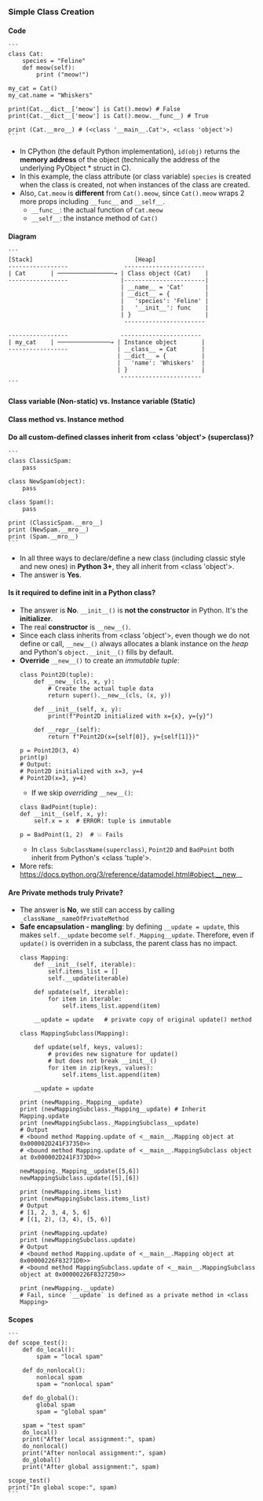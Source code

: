 
### Simple Class Creation

#### Code 
    ```
    class Cat:
        species = "Feline"
        def meow(self):
            print ("meow!")

    my_cat = Cat()
    my_cat.name = "Whiskers"

    print(Cat.__dict__['meow'] is Cat().meow) # False
    print(Cat.__dict__['meow'] is Cat().meow.__func__) # True

    print (Cat.__mro__) # (<class '__main__.Cat'>, <class 'object'>)
    ```
- In CPython (the default Python implementation), `id(obj)` returns the **memory address** of the object (technically the address of the underlying PyObject * struct in C).
- In this example, the class attribute (or class variable) `species` is created when the class is created, not when instances of the class are created.
- Also, `Cat.meow` is **different** from `Cat().meow`, since `Cat().meow` wraps 2 more props including `__func__` and `__self__`.
    - `__func__`: the actual function of `Cat.meow`
    - `__self__`: the instance method of `Cat()`

#### Diagram
    ```
    [Stack]                             [Heap]
    -----------------                -----------------------
    | Cat       | ────────────────→ | Class object (Cat)    |
    -----------------               |-----------------------|
                                    | __name__ = 'Cat'      |
                                    | __dict__ = {          |
                                    |   'species': 'Feline' |
                                    |   '__init__': func    |
                                    | }                     |
                                     -----------------------

    -----------------               -----------------------
    | my_cat    | ───────────────→ | Instance object       |
    -----------------              | __class__ = Cat       |
                                   | __dict__ = {          |
                                   |   'name': 'Whiskers'  |
                                   | }                     |
                                    -----------------------
    ```

#### Class variable (Non-static) vs. Instance variable (Static)

#### Class method vs. Instance method

#### Do all custom-defined classes inherit from <class 'object'> (superclass)?
    ```
    class ClassicSpam:
        pass

    class NewSpam(object):
        pass

    class Spam():
        pass

    print (ClassicSpam.__mro__)
    print (NewSpam.__mro__)
    print (Spam.__mro__)
    ```
- In all three ways to declare/define a new class (including classic style and new ones) in **Python 3+**, they all inherit from <class 'object'>.
- The answer is **Yes**.

#### Is it required to define __init__ in a Python class?
- The answer is **No**. `__init__()` is **not the constructor** in Python. It's the **initializer**.
- The real **constructor** is `__new__()`.
- Since each class inherits from <class 'object'>, even though we do not define or call, `__new__()` always allocates a blank instance on the *heap* and Python's `object.__init__()` fills by default.
- **Override** `__new__()` to create an *immutable tuple*:
    ```
    class Point2D(tuple):
        def __new__(cls, x, y):
            # Create the actual tuple data
            return super().__new__(cls, (x, y))

        def __init__(self, x, y):
            print(f"Point2D initialized with x={x}, y={y}")

        def __repr__(self):
            return f"Point2D(x={self[0]}, y={self[1]})"
    
    p = Point2D(3, 4)
    print(p)
    # Output:
    # Point2D initialized with x=3, y=4
    # Point2D(x=3, y=4)
    ```
    - If we skip *overriding* `__new__()`:
    ```
    class BadPoint(tuple):
    def __init__(self, x, y):
        self.x = x  # ERROR: tuple is immutable
    
    p = BadPoint(1, 2)  # 💥 Fails
    ```
    - In `class SubclassName(superclass)`, `Point2D` and `BadPoint` both inherit from Python's <class 'tuple'>.
- More refs: https://docs.python.org/3/reference/datamodel.html#object.__new__

#### Are Private methods truly **Private**?
- The answer is **No**, we still can access by calling `_className__nameOfPrivateMethod`
- **Safe encapsulation - mangling**: by defining `__update = update`, this makes `self.__update` become `self._Mapping__update`. Therefore, even if `update()` is overriden in a subclass, the parent class has no impact.
    ```
    class Mapping:
        def __init__(self, iterable):
            self.items_list = []
            self.__update(iterable)

        def update(self, iterable):
            for item in iterable:
                self.items_list.append(item)

        __update = update   # private copy of original update() method

    class MappingSubclass(Mapping):

        def update(self, keys, values):
            # provides new signature for update()
            # but does not break __init__()
            for item in zip(keys, values):
                self.items_list.append(item)

        __update = update

    print (newMapping._Mapping__update)
    print (newMappingSubclass._Mapping__update) # Inherit Mapping.update
    print (newMappingSubclass._MappingSubclass__update)
    # Output
    # <bound method Mapping.update of <__main__.Mapping object at 0x000002D241F37350>>
    # <bound method Mapping.update of <__main__.MappingSubclass object at 0x000002D241F373D0>>

    newMapping._Mapping__update([5,6])
    newMappingSubclass.update([5],[6])

    print (newMapping.items_list)
    print (newMappingSubclass.items_list)
    # Output
    # [1, 2, 3, 4, 5, 6]
    # [(1, 2), (3, 4), (5, 6)]

    print (newMapping.update)
    print (newMappingSubclass.update)
    # Output
    # <bound method Mapping.update of <__main__.Mapping object at 0x00000226F83271D0>>
    # <bound method MappingSubclass.update of <__main__.MappingSubclass object at 0x00000226F8327250>>

    print (newMapping.__update)
    # Fail, since `__update` is defined as a private method in <class Mapping>
    ```

#### Scopes
    ```
    def scope_test():
        def do_local():
            spam = "local spam"

        def do_nonlocal():
            nonlocal spam
            spam = "nonlocal spam"

        def do_global():
            global spam
            spam = "global spam"

        spam = "test spam"
        do_local()
        print("After local assignment:", spam)
        do_nonlocal()
        print("After nonlocal assignment:", spam)
        do_global()
        print("After global assignment:", spam)

    scope_test()
    print("In global scope:", spam)
    ```
